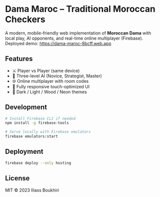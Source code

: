 # Dama Maroc – Traditional Moroccan Checkers

A modern, mobile-friendly web implementation of **Moroccan Dama** with local play, AI opponents, and real-time online multiplayer (Firebase).  
Deployed demo: https://dama-maroc-8bcff.web.app

## Features

* ⚔️  Player vs Player (same device)
* 🤖  Three-level AI (Novice, Strategist, Master)
* 🌐  Online multiplayer with room codes
* 📱  Fully responsive touch-optimized UI
* 🔄  Dark / Light / Wood / Neon themes

## Development

```bash
# Install Firebase CLI if needed
npm install -g firebase-tools

# Serve locally with Firebase emulators
firebase emulators:start
```

## Deployment

```bash
firebase deploy --only hosting
```

## License
MIT © 2023 Iliass Boukhiri 